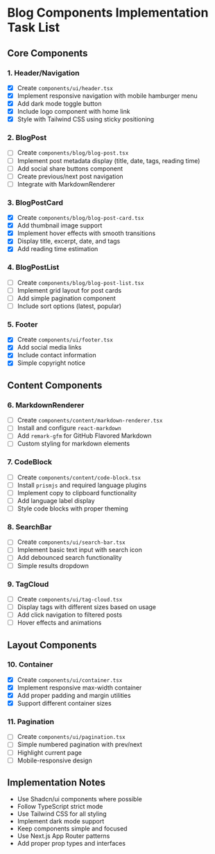# Blog Components Implementation Task List

## Core Components

### 1. Header/Navigation
- [x] Create `components/ui/header.tsx`
- [x] Implement responsive navigation with mobile hamburger menu
- [x] Add dark mode toggle button
- [x] Include logo component with home link
- [x] Style with Tailwind CSS using sticky positioning

### 2. BlogPost
- [ ] Create `components/blog/blog-post.tsx`
- [ ] Implement post metadata display (title, date, tags, reading time)
- [ ] Add social share buttons component
- [ ] Create previous/next post navigation
- [ ] Integrate with MarkdownRenderer

### 3. BlogPostCard
- [x] Create `components/blog/blog-post-card.tsx`
- [x] Add thumbnail image support
- [x] Implement hover effects with smooth transitions
- [x] Display title, excerpt, date, and tags
- [x] Add reading time estimation

### 4. BlogPostList
- [ ] Create `components/blog/blog-post-list.tsx`
- [ ] Implement grid layout for post cards
- [ ] Add simple pagination component
- [ ] Include sort options (latest, popular)

### 5. Footer
- [x] Create `components/ui/footer.tsx`
- [x] Add social media links
- [x] Include contact information
- [x] Simple copyright notice

## Content Components

### 6. MarkdownRenderer
- [ ] Create `components/content/markdown-renderer.tsx`
- [ ] Install and configure `react-markdown`
- [ ] Add `remark-gfm` for GitHub Flavored Markdown
- [ ] Custom styling for markdown elements

### 7. CodeBlock
- [ ] Create `components/content/code-block.tsx`
- [ ] Install `prismjs` and required language plugins
- [ ] Implement copy to clipboard functionality
- [ ] Add language label display
- [ ] Style code blocks with proper theming

### 8. SearchBar
- [ ] Create `components/ui/search-bar.tsx`
- [ ] Implement basic text input with search icon
- [ ] Add debounced search functionality
- [ ] Simple results dropdown

### 9. TagCloud
- [ ] Create `components/ui/tag-cloud.tsx`
- [ ] Display tags with different sizes based on usage
- [ ] Add click navigation to filtered posts
- [ ] Hover effects and animations

## Layout Components

### 10. Container
- [x] Create `components/ui/container.tsx`
- [x] Implement responsive max-width container
- [x] Add proper padding and margin utilities
- [x] Support different container sizes

### 11. Pagination
- [ ] Create `components/ui/pagination.tsx`
- [ ] Simple numbered pagination with prev/next
- [ ] Highlight current page
- [ ] Mobile-responsive design

## Implementation Notes

- Use Shadcn/ui components where possible
- Follow TypeScript strict mode
- Use Tailwind CSS for all styling
- Implement dark mode support
- Keep components simple and focused
- Use Next.js App Router patterns
- Add proper prop types and interfaces